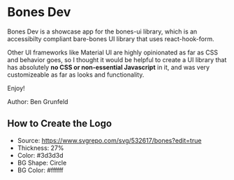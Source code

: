 # Bones Dev

Bones Dev is a showcase app for the bones-ui library, which is an accessibilty compliant bare-bones UI library that uses react-hook-form.

Other UI frameworks like Material UI are highly opinionated as far as CSS and behavior goes, so I thought it would be helpful to create a UI library that has absolutely **no CSS or non-essential Javascript** in it, and was very customizeable as far as looks and functionality.

Enjoy!

Author: Ben Grunfeld

## How to Create the Logo

- Source: https://www.svgrepo.com/svg/532617/bones?edit=true
- Thickness: 27%
- Color: #3d3d3d
- BG Shape: Circle
- BG Color: #ffffff
